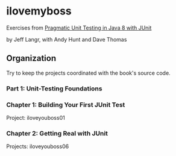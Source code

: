 # ilovemyboss

Exercises from [Pragmatic Unit Testing in Java 8 with JUnit](https://pragprog.com/titles/utj2/pragmatic-unit-testing-in-java-8-with-junit)

by Jeff Langr, with Andy Hunt and Dave Thomas

## Organization

Try to keep the projects coordinated with the book's source code.

### Part 1:  Unit-Testing Foundations

### Chapter 1: Building Your First JUnit Test

Project:  iloveyouboss01

### Chapter 2: Getting Real with JUnit

Projects:  iloveyouboss06
